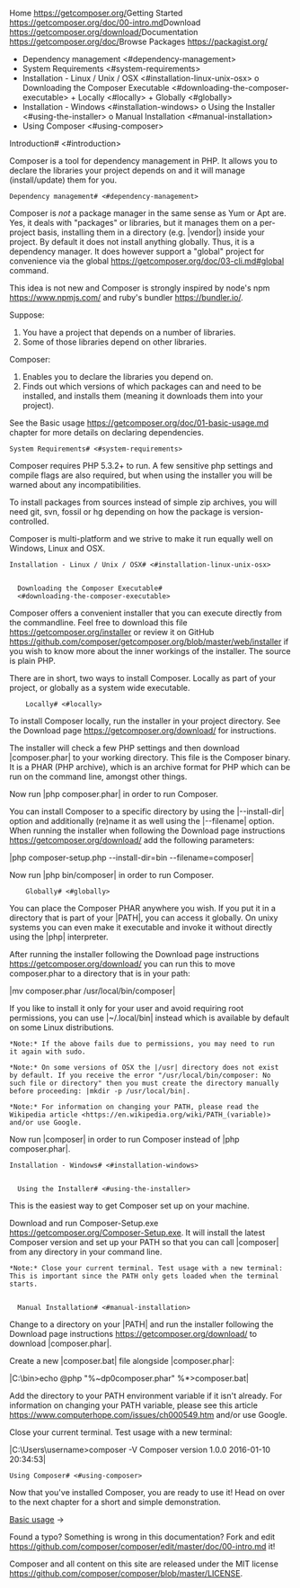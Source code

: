 Home <https://getcomposer.org/>Getting Started
<https://getcomposer.org/doc/00-intro.md>Download
<https://getcomposer.org/download/>Documentation
<https://getcomposer.org/doc/>Browse Packages <https://packagist.org/>

  * Dependency management <#dependency-management>
  * System Requirements <#system-requirements>
  * Installation - Linux / Unix / OSX <#installation-linux-unix-osx>
      o Downloading the Composer Executable
        <#downloading-the-composer-executable>
          + Locally <#locally>
          + Globally <#globally>
  * Installation - Windows <#installation-windows>
      o Using the Installer <#using-the-installer>
      o Manual Installation <#manual-installation>
  * Using Composer <#using-composer>


  Introduction# <#introduction>

Composer is a tool for dependency management in PHP. It allows you to
declare the libraries your project depends on and it will manage
(install/update) them for you.


    Dependency management# <#dependency-management>

Composer is *not* a package manager in the same sense as Yum or Apt are.
Yes, it deals with "packages" or libraries, but it manages them on a
per-project basis, installing them in a directory (e.g. |vendor|) inside
your project. By default it does not install anything globally. Thus, it
is a dependency manager. It does however support a "global" project for
convenience via the global
<https://getcomposer.org/doc/03-cli.md#global> command.

This idea is not new and Composer is strongly inspired by node's npm
<https://www.npmjs.com/> and ruby's bundler <https://bundler.io/>.

Suppose:

 1. You have a project that depends on a number of libraries.
 2. Some of those libraries depend on other libraries.

Composer:

 1. Enables you to declare the libraries you depend on.
 2. Finds out which versions of which packages can and need to be
    installed, and installs them (meaning it downloads them into your
    project).

See the Basic usage <https://getcomposer.org/doc/01-basic-usage.md>
chapter for more details on declaring dependencies.


    System Requirements# <#system-requirements>

Composer requires PHP 5.3.2+ to run. A few sensitive php settings and
compile flags are also required, but when using the installer you will
be warned about any incompatibilities.

To install packages from sources instead of simple zip archives, you
will need git, svn, fossil or hg depending on how the package is
version-controlled.

Composer is multi-platform and we strive to make it run equally well on
Windows, Linux and OSX.


    Installation - Linux / Unix / OSX# <#installation-linux-unix-osx>


      Downloading the Composer Executable#
      <#downloading-the-composer-executable>

Composer offers a convenient installer that you can execute directly
from the commandline. Feel free to download this file
<https://getcomposer.org/installer> or review it on GitHub
<https://github.com/composer/getcomposer.org/blob/master/web/installer>
if you wish to know more about the inner workings of the installer. The
source is plain PHP.

There are in short, two ways to install Composer. Locally as part of
your project, or globally as a system wide executable.


        Locally# <#locally>

To install Composer locally, run the installer in your project
directory. See the Download page <https://getcomposer.org/download/> for
instructions.

The installer will check a few PHP settings and then download
|composer.phar| to your working directory. This file is the Composer
binary. It is a PHAR (PHP archive), which is an archive format for PHP
which can be run on the command line, amongst other things.

Now run |php composer.phar| in order to run Composer.

You can install Composer to a specific directory by using the
|--install-dir| option and additionally (re)name it as well using the
|--filename| option. When running the installer when following the
Download page instructions <https://getcomposer.org/download/> add the
following parameters:

|php composer-setup.php --install-dir=bin --filename=composer|

Now run |php bin/composer| in order to run Composer.


        Globally# <#globally>

You can place the Composer PHAR anywhere you wish. If you put it in a
directory that is part of your |PATH|, you can access it globally. On
unixy systems you can even make it executable and invoke it without
directly using the |php| interpreter.

After running the installer following the Download page instructions
<https://getcomposer.org/download/> you can run this to move
composer.phar to a directory that is in your path:

|mv composer.phar /usr/local/bin/composer|

If you like to install it only for your user and avoid requiring root
permissions, you can use |~/.local/bin| instead which is available by
default on some Linux distributions.

    *Note:* If the above fails due to permissions, you may need to run
    it again with sudo.

    *Note:* On some versions of OSX the |/usr| directory does not exist
    by default. If you receive the error "/usr/local/bin/composer: No
    such file or directory" then you must create the directory manually
    before proceeding: |mkdir -p /usr/local/bin|.

    *Note:* For information on changing your PATH, please read the
    Wikipedia article <https://en.wikipedia.org/wiki/PATH_(variable)>
    and/or use Google.

Now run |composer| in order to run Composer instead of |php composer.phar|.


    Installation - Windows# <#installation-windows>


      Using the Installer# <#using-the-installer>

This is the easiest way to get Composer set up on your machine.

Download and run Composer-Setup.exe
<https://getcomposer.org/Composer-Setup.exe>. It will install the latest
Composer version and set up your PATH so that you can call |composer|
from any directory in your command line.

    *Note:* Close your current terminal. Test usage with a new terminal:
    This is important since the PATH only gets loaded when the terminal
    starts.


      Manual Installation# <#manual-installation>

Change to a directory on your |PATH| and run the installer following the
Download page instructions <https://getcomposer.org/download/> to
download |composer.phar|.

Create a new |composer.bat| file alongside |composer.phar|:

|C:\bin>echo @php "%~dp0composer.phar" %*>composer.bat|

Add the directory to your PATH environment variable if it isn't already.
For information on changing your PATH variable, please see this article
<https://www.computerhope.com/issues/ch000549.htm> and/or use Google.

Close your current terminal. Test usage with a new terminal:

|C:\Users\username>composer -V
Composer version 1.0.0 2016-01-10 20:34:53|


    Using Composer# <#using-composer>

Now that you've installed Composer, you are ready to use it! Head on
over to the next chapter for a short and simple demonstration.

[Basic usage](01-basic-usage.md) →

Found a typo? Something is wrong in this documentation? Fork and edit
<https://github.com/composer/composer/edit/master/doc/00-intro.md> it!

Composer and all content on this site are released under the MIT license
<https://github.com/composer/composer/blob/master/LICENSE>.

